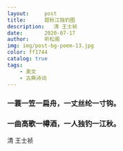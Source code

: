 ```yaml
---
layout:     post
title:      题秋江独钓图
description:   清 王士祯
date:       2020-07-17
author:     听松阁
img: img/post-bg-poem-13.jpg
color: ff1744
catalog: true
tags:
    - 美文
    - 古典诗词
---
```


### 一蓑一笠一扁舟，一丈丝纶一寸钩。
### 一曲高歌一樽酒，一人独钓一江秋。

清 王士祯